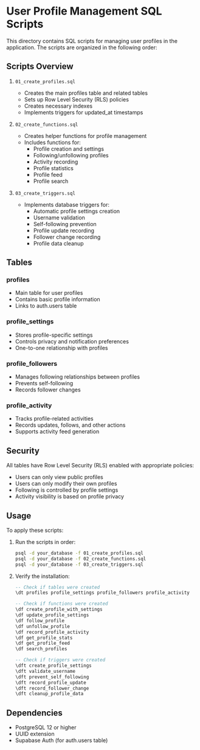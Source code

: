 # User Profile Management SQL Scripts

This directory contains SQL scripts for managing user profiles in the application. The scripts are organized in the following order:

## Scripts Overview

1. `01_create_profiles.sql`
   - Creates the main profiles table and related tables
   - Sets up Row Level Security (RLS) policies
   - Creates necessary indexes
   - Implements triggers for updated_at timestamps

2. `02_create_functions.sql`
   - Creates helper functions for profile management
   - Includes functions for:
     - Profile creation and settings
     - Following/unfollowing profiles
     - Activity recording
     - Profile statistics
     - Profile feed
     - Profile search

3. `03_create_triggers.sql`
   - Implements database triggers for:
     - Automatic profile settings creation
     - Username validation
     - Self-following prevention
     - Profile update recording
     - Follower change recording
     - Profile data cleanup

## Tables

### profiles
- Main table for user profiles
- Contains basic profile information
- Links to auth.users table

### profile_settings
- Stores profile-specific settings
- Controls privacy and notification preferences
- One-to-one relationship with profiles

### profile_followers
- Manages following relationships between profiles
- Prevents self-following
- Records follower changes

### profile_activity
- Tracks profile-related activities
- Records updates, follows, and other actions
- Supports activity feed generation

## Security

All tables have Row Level Security (RLS) enabled with appropriate policies:
- Users can only view public profiles
- Users can only modify their own profiles
- Following is controlled by profile settings
- Activity visibility is based on profile privacy

## Usage

To apply these scripts:

1. Run the scripts in order:
   ```bash
   psql -d your_database -f 01_create_profiles.sql
   psql -d your_database -f 02_create_functions.sql
   psql -d your_database -f 03_create_triggers.sql
   ```

2. Verify the installation:
   ```sql
   -- Check if tables were created
   \dt profiles profile_settings profile_followers profile_activity

   -- Check if functions were created
   \df create_profile_with_settings
   \df update_profile_settings
   \df follow_profile
   \df unfollow_profile
   \df record_profile_activity
   \df get_profile_stats
   \df get_profile_feed
   \df search_profiles

   -- Check if triggers were created
   \dft create_profile_settings
   \dft validate_username
   \dft prevent_self_following
   \dft record_profile_update
   \dft record_follower_change
   \dft cleanup_profile_data
   ```

## Dependencies

- PostgreSQL 12 or higher
- UUID extension
- Supabase Auth (for auth.users table) 